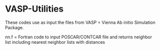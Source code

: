 # VASP-Utilities

These codes use as input the files from VASP = Vienna Ab initio Simulation Package.

nn.f = Fortran code to input POSCAR/CONTCAR file and returns neighbor list including nearest neighbor lists with distances
